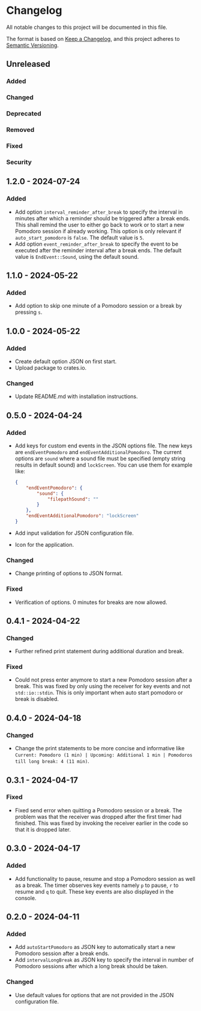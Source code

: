 # Changelog

All notable changes to this project will be documented in this file.

The format is based on [Keep a Changelog](https://keepachangelog.com/en/1.1.0/), and this project adheres to [Semantic Versioning](https://semver.org/spec/v2.0.0.html).

## Unreleased

### Added

### Changed

### Deprecated

### Removed

### Fixed

### Security

## 1.2.0 - 2024-07-24

### Added

- Add option `interval_reminder_after_break` to specify the interval in minutes after which a reminder should be triggered after a break ends. This shall remind the user to either go back to work or to start a new Pomodoro session if already working. This option is only relevant if `auto_start_pomodoro` is `false`. The default value is `5`.
- Add option `event_reminder_after_break` to specify the event to be executed after the reminder interval after a break ends. The default value is `EndEvent::Sound`, using the default sound.

## 1.1.0 - 2024-05-22

### Added

- Add option to skip one minute of a Pomodoro session or a break by pressing `s`.

## 1.0.0 - 2024-05-22

### Added

- Create default option JSON on first start.
- Upload package to crates.io.

### Changed

- Update README.md with installation instructions.

## 0.5.0 - 2024-04-24

### Added

- Add keys for custom end events in the JSON options file. The new keys are `endEventPomodoro` and `endEventAdditionalPomodoro`. The current options are `sound` where a sound file must be specified (empty string results in default sound) and `lockScreen`. You can use them for example like:

    ```json
    {
        "endEventPomodoro": {
            "sound": {
                "filepathSound": ""
            }
        },
        "endEventAdditionalPomodoro": "lockScreen"
    }
    ```

- Add input validation for JSON configuration file.
- Icon for the application.

### Changed

- Change printing of options to JSON format.

### Fixed

- Verification of options. 0 minutes for breaks are now allowed.

## 0.4.1 - 2024-04-22

### Changed

- Further refined print statement during additional duration and break.

### Fixed

- Could not press enter anymore to start a new Pomodoro session after a break. This was fixed by only using the receiver for key events and not `std::io::stdin`. This is only important when auto start pomodoro or break is disabled.

## 0.4.0 - 2024-04-18

### Changed

- Change the print statements to be more concise and informative like `Current: Pomodoro (1 min) | Upcoming: Additional 1 min | Pomodoros till long break: 4 (11 min)`.

## 0.3.1 - 2024-04-17

### Fixed

- Fixed send error when quitting a Pomodoro session or a break. The problem was that the receiver was dropped after the first timer had finished. This was fixed by invoking the receiver earlier in the code so that it is dropped later. 

## 0.3.0 - 2024-04-17

### Added

- Add functionality to pause, resume and stop a Pomodoro session as well as a break. The timer observes key events namely `p` to pause, `r` to resume and `q` to quit. These key events are also displayed in the console.

## 0.2.0 - 2024-04-11

### Added

- Add `autoStartPomodoro` as JSON key to automatically start a new Pomodoro session after a break ends.
- Add `intervalLongBreak` as JSON key to specify the interval in number of Pomodoro sessions after which a long break should be taken.
  
### Changed

- Use default values for options that are not provided in the JSON configuration file.
